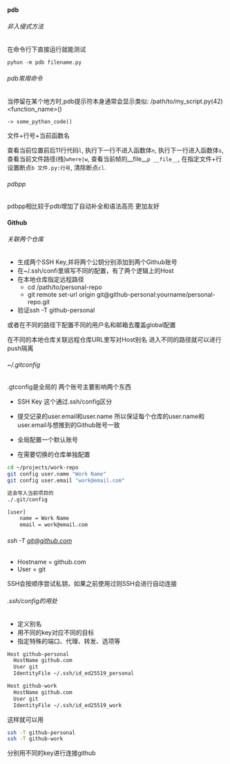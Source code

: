 #### pdb
###### 非入侵式方法

在命令行下直接运行就能测试

`pyhon -m pdb filename.py`

###### pdb常用命令

当停留在某个地方时,pdb提示符本身通常会显示类似:
	/path/to/my_script.py(42)<function_name>()

	-> some_python_code()

文件+行号+当前函数名

查看当前位置前后11行代码`l`,
执行下一行不进入函数体`n`,
执行下一行进入函数体`s`,
查看当前文件路径(栈)`where|w`,
查看当前帧的__file__`p __file__`,
在指定文件+行设置断点`b 文件.py:行号`,
清除断点`cl`.

###### pdbpp
pdbpp相比较于pdb增加了自动补全和语法高亮
更加友好

#### Github

###### 关联两个仓库
- 生成两个SSH Key,并将两个公钥分别添加到两个Github账号
- 在~/.ssh/confi里填写不同的配置，有了两个逻辑上的Host
- 在本地仓库指定远程路径
	- cd /path/to/personal-repo
	- git remote set-url origin git@github-personal:yourname/personal-repo.git
- 验证ssh -T github-personal

或者在不同的路径下配置不同的用户名和邮箱去覆盖global配置

在不同的本地仓库关联远程仓库URL里写对Host别名
进入不同的路径就可以进行push隔离

###### ~/.gitconfig

.gtconfig是全局的
两个账号主要影响两个东西
- SSH Key 这个通过.ssh/config区分
- 提交记录的user.email和user.name
所以保证每个仓库的user.name和user.email与想推到的Github账号一致

- 全局配置一个默认账号
- 在需要切换的仓库单独配置

```bash
cd ~/projects/work-repo
git config user.name "Work Name"
git config user.email "work@email.com"

这会写入当前项目的
./.git/config

[user]
	name = Work Name
	email = work@email.com

```


###### ssh -T git@github.com
- Hostname = github.com
- User = git

SSH会按顺序尝试私钥，如果之前使用过则SSH会进行自动连接

###### .ssh/config的用处
- 定义别名
- 用不同的key对应不同的目标
- 指定特殊的端口、代理、转发、选项等
```bash
Host github-personal
  HostName github.com
  User git
  IdentityFile ~/.ssh/id_ed25519_personal

Host github-work
  HostName github.com
  User git
  IdentityFile ~/.ssh/id_ed25519_work

```
这样就可以用
```bash
ssh -T github-personal
ssh -T github-work
```
分别用不同的key进行连接github


